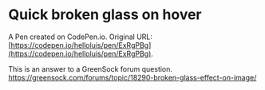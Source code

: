 # Quick broken glass on hover

A Pen created on CodePen.io. Original URL: [https://codepen.io/helloluis/pen/ExRgPBg](https://codepen.io/helloluis/pen/ExRgPBg).

This is an answer to a GreenSock forum question.
https://greensock.com/forums/topic/18290-broken-glass-effect-on-image/